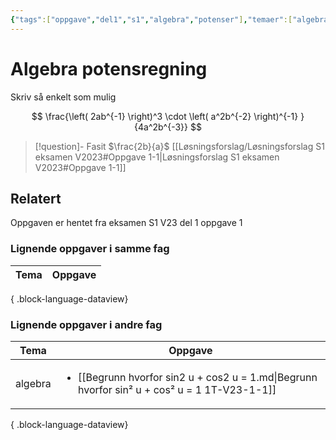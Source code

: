 ```yaml
---
{"tags":["oppgave","del1","s1","algebra","potenser"],"temaer":["algebra","potenser"],"alias":[null],"del":1,"oppgave":1,"fag":"s1","eksamen":"v23","dg-publish":true,"title":"Algebra potensregning","date":"2023-05-29","modified":"2023-06-01","permalink":"/algebra-potensregning/","dgPassFrontmatter":true}
---
```



# Algebra potensregning
Skriv så enkelt som mulig

$$
\frac{\left( 2ab^{-1} \right)^3 \cdot \left( a^2b^{-2} \right)^{-1}  }{4a^2b^{-3}} 
$$

>[!question]- Fasit
> $\frac{2b}{a}$
>[[Løsningsforslag/Løsningsforslag S1 eksamen V2023#Oppgave 1-1\|Løsningsforslag S1 eksamen V2023#Oppgave 1-1]]

## Relatert
<p><span>Oppgaven er hentet fra eksamen S1 V23 del 1 oppgave 1</span></p>

### Lignende oppgaver i samme fag
| Tema | Oppgave |
| ---- | ------- |

{ .block-language-dataview}

### Lignende oppgaver i andre fag
| Tema    | Oppgave                                                                                                       |
| ------- | ------------------------------------------------------------------------------------------------------------- |
| algebra | <ul><li>[[Begrunn hvorfor sin2 u + cos2 u = 1.md\\|Begrunn hvorfor sin² u + cos² u = 1 1T-V23-1-1]]</li></ul> |

{ .block-language-dataview}
